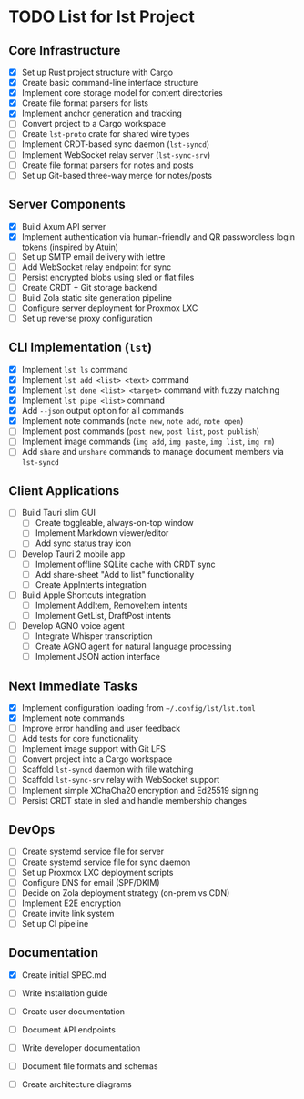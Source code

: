 # TODO List for lst Project

## Core Infrastructure

- [x] Set up Rust project structure with Cargo
- [x] Create basic command-line interface structure
- [x] Implement core storage model for content directories
- [x] Create file format parsers for lists
- [x] Implement anchor generation and tracking
- [ ] Convert project to a Cargo workspace
- [ ] Create `lst-proto` crate for shared wire types
- [ ] Implement CRDT-based sync daemon (`lst-syncd`)
- [ ] Implement WebSocket relay server (`lst-sync-srv`)
- [ ] Create file format parsers for notes and posts
- [ ] Set up Git-based three-way merge for notes/posts

## Server Components

- [x] Build Axum API server
- [x] Implement authentication via human-friendly and QR passwordless login tokens (inspired by Atuin)
- [ ] Set up SMTP email delivery with lettre
- [ ] Add WebSocket relay endpoint for sync
- [ ] Persist encrypted blobs using sled or flat files
- [ ] Create CRDT + Git storage backend
- [ ] Build Zola static site generation pipeline
- [ ] Configure server deployment for Proxmox LXC
- [ ] Set up reverse proxy configuration

## CLI Implementation (`lst`)

- [x] Implement `lst ls` command
- [x] Implement `lst add <list> <text>` command
- [x] Implement `lst done <list> <target>` command with fuzzy matching
- [x] Implement `lst pipe <list>` command
- [x] Add `--json` output option for all commands
- [x] Implement note commands (`note new`, `note add`, `note open`)
- [ ] Implement post commands (`post new`, `post list`, `post publish`)
- [ ] Implement image commands (`img add`, `img paste`, `img list`, `img rm`)
- [ ] Add `share` and `unshare` commands to manage document members via `lst-syncd`

## Client Applications

- [ ] Build Tauri slim GUI
  - [ ] Create toggleable, always-on-top window
  - [ ] Implement Markdown viewer/editor
  - [ ] Add sync status tray icon
- [ ] Develop Tauri 2 mobile app
  - [ ] Implement offline SQLite cache with CRDT sync
  - [ ] Add share-sheet "Add to list" functionality
  - [ ] Create AppIntents integration
- [ ] Build Apple Shortcuts integration
  - [ ] Implement AddItem, RemoveItem intents
  - [ ] Implement GetList, DraftPost intents
- [ ] Develop AGNO voice agent
  - [ ] Integrate Whisper transcription
  - [ ] Create AGNO agent for natural language processing
  - [ ] Implement JSON action interface

## Next Immediate Tasks

- [x] Implement configuration loading from `~/.config/lst/lst.toml`
- [x] Implement note commands
- [ ] Improve error handling and user feedback
- [ ] Add tests for core functionality
- [ ] Implement image support with Git LFS
- [ ] Convert project into a Cargo workspace
- [ ] Scaffold `lst-syncd` daemon with file watching
- [ ] Scaffold `lst-sync-srv` relay with WebSocket support
- [ ] Implement simple XChaCha20 encryption and Ed25519 signing
- [ ] Persist CRDT state in sled and handle membership changes

## DevOps

- [ ] Create systemd service file for server
- [ ] Create systemd service file for sync daemon
- [ ] Set up Proxmox LXC deployment scripts
- [ ] Configure DNS for email (SPF/DKIM)
- [ ] Decide on Zola deployment strategy (on-prem vs CDN)
- [ ] Implement E2E encryption
- [ ] Create invite link system
- [ ] Set up CI pipeline

## Documentation

- [x] Create initial SPEC.md
- [ ] Write installation guide
- [ ] Create user documentation
- [ ] Document API endpoints
- [ ] Write developer documentation
- [ ] Document file formats and schemas
- [ ] Create architecture diagrams

